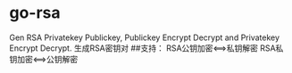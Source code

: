 # go-rsa
Gen RSA Privatekey Publickey, Publickey Encrypt Decrypt and Privatekey Encrypt Decrypt.
生成RSA密钥对
##支持：
RSA公钥加密<==>私钥解密
RSA私钥加密<==>公钥解密
